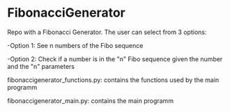 # FibonacciGenerator
Repo with a Fibonacci Generator. The user can select from 3 options:

-Option 1: See n numbers of the Fibo sequence

-Option 2: Check if a number is in the "n" Fibo sequence given the number and the "n" parameters

fibonaccigenerator_functions.py: contains the functions used by the main programm

fibonaccigenerator_main.py: contains the main programm
